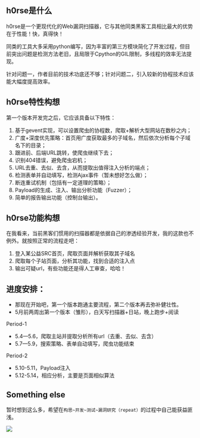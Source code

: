 ## h0rse是什么

h0rse是一个更现代化的Web漏洞扫描器，它与其他同类黑客工具相比最大的优势在于性能！快，真得快！

同类的工具大多采用python编写，因为丰富的第三方模块简化了开发过程，但目前突出问题是检测方法老旧，且局限于Cpython的GIL限制，多线程的效率无法提现。

针对问题一，作者目前的技术功底还不够；针对问题二，引入较新的协程技术应该能大幅度提高效率。

## h0rse特性构想

第一个版本开发完之后，它应该具备以下特性：

1. 基于gevent实现，可以设置爬虫的协程数，爬取+解析大型网站在数秒之内；
2. 广度+深度优先策略：首页用广度获取最多的子域名，然后依次分析每个子域名下的目录；
3. 跟进前、后端URL跳转，使爬虫继续下去；
4. 识别404错误，避免爬虫宕机；
5. URL去重、去似、去含，从而提取出值得注入分析的端点；
6. 检测表单并自动填写，检测Ajax事件（暂未想好怎么做）；
7. 断连重试机制（包括有一定道理的策略）；
8. Payload的生成、注入、输出分析功能（Fuzzer）；
9. 简单的报告输出功能（控制台输出）。

## h0rse功能构想

在我看来，当前黑客们惯用的扫描器都是依据自己的渗透经验开发，我的这款也不例外。就按照正常的流程走吧：

1. 登入某公益SRC首页，爬取页面并解析获取其子域名
2. 爬取每个子站页面，分析其功能，找到合适的注入点
3. 输出可疑url，有些功能还是得人工审查，哈哈！

## 进度安排：

* 那现在开始吧，第一个版本跑通主要流程，第二个版本再去弥补健壮性。
* 5月前两周出第一个版本（雏形），白天写扫描器+日站，晚上跑步+阅读

Period-1

* 5.4—5.6，爬取主站并提取分析所有url（去重、去似、去含）
* 5.7—5.9，搜索策略、表单自动填写，爬虫功能结束

Period-2

* 5.10-5.11，Payload注入
* 5.12-5.14，相应分析，主要是页面相似算法

## Something else

暂时想到这么多，希望在`构思~开发~测试~漏洞研究（repeat）`的过程中自己能获益匪浅。

![](C:\Users\lenovo\Pictures\tran\100734-GIA-PAIGE-360x465-1.jpeg)
